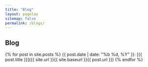 ```yaml
---
title: "Blog"
layout: pagelay
sitemap: false
permalink: /blogs/
---
```


## Blog

<div class="jumbotron">
{% for post in site.posts %}
{{ post.date | date: "%b %d, %Y" }}: [{{ post.title }}]({{ site.url }}{{ site.baseurl }}{{ post.url }})
{% endfor %}
</div>
